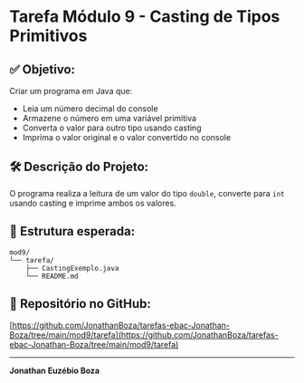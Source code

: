 # Tarefa Módulo 9 - Casting de Tipos Primitivos

## ✅ Objetivo:
Criar um programa em Java que:
- Leia um número decimal do console
- Armazene o número em uma variável primitiva
- Converta o valor para outro tipo usando casting
- Imprima o valor original e o valor convertido no console

## 🛠️ Descrição do Projeto:
O programa realiza a leitura de um valor do tipo `double`, converte para `int` usando casting e imprime ambos os valores.

## 📂 Estrutura esperada:
```
mod9/
└── tarefa/
    ├── CastingExemplo.java
    └── README.md
```

## 🔗 Repositório no GitHub:
[https://github.com/JonathanBoza/tarefas-ebac-Jonathan-Boza/tree/main/mod9/tarefa](https://github.com/JonathanBoza/tarefas-ebac-Jonathan-Boza/tree/main/mod9/tarefa)

---

**Jonathan Euzébio Boza**